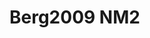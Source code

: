 # Berg2009 NM2
<a name="material" />
<script type="application/ld+json">

  {
    "@context": "https://schema.org/",
    "@type": "ChemicalSubstance",
    "http://purl.org/dc/terms/conformsTo":
      {
        "@type": "CreativeWork",
        "@id": "https://bioschemas.org/profiles/ChemicalSubstance/0.4-RELEASE/"
      },
    "@id": "https://egonw.github.io/nanowiki/nanowiki146.html#material",
    "name": "Berg2009 NM2",
    "sameAs: "http://127.0.0.1/mediawiki/index.php/Special:URIResolver/Berg2009_NM2"
  }
</script>

